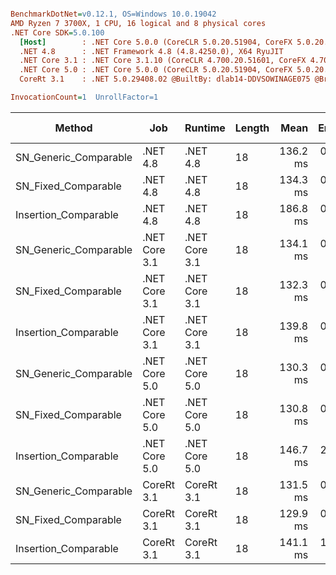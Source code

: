 ``` ini

BenchmarkDotNet=v0.12.1, OS=Windows 10.0.19042
AMD Ryzen 7 3700X, 1 CPU, 16 logical and 8 physical cores
.NET Core SDK=5.0.100
  [Host]        : .NET Core 5.0.0 (CoreCLR 5.0.20.51904, CoreFX 5.0.20.51904), X64 RyuJIT
  .NET 4.8      : .NET Framework 4.8 (4.8.4250.0), X64 RyuJIT
  .NET Core 3.1 : .NET Core 3.1.10 (CoreCLR 4.700.20.51601, CoreFX 4.700.20.51901), X64 RyuJIT
  .NET Core 5.0 : .NET Core 5.0.0 (CoreCLR 5.0.20.51904, CoreFX 5.0.20.51904), X64 RyuJIT
  CoreRt 3.1    : .NET 5.0.29408.02 @BuiltBy: dlab14-DDVSOWINAGE075 @Branch: master @Commit: 4ce1c21ac0d4d1a3b7f7a548214966f69ac9f199, X64 AOT

InvocationCount=1  UnrollFactor=1  

```
|                Method |           Job |       Runtime | Length |     Mean |   Error |  StdDev | Gen 0 | Gen 1 | Gen 2 | Allocated |
|---------------------- |-------------- |-------------- |------- |---------:|--------:|--------:|------:|------:|------:|----------:|
| SN_Generic_Comparable |      .NET 4.8 |      .NET 4.8 |     18 | 136.2 ms | 0.46 ms | 0.43 ms |     - |     - |     - |         - |
|   SN_Fixed_Comparable |      .NET 4.8 |      .NET 4.8 |     18 | 134.3 ms | 0.61 ms | 0.57 ms |     - |     - |     - |         - |
|  Insertion_Comparable |      .NET 4.8 |      .NET 4.8 |     18 | 186.8 ms | 0.46 ms | 0.41 ms |     - |     - |     - |         - |
| SN_Generic_Comparable | .NET Core 3.1 | .NET Core 3.1 |     18 | 134.1 ms | 0.28 ms | 0.23 ms |     - |     - |     - |         - |
|   SN_Fixed_Comparable | .NET Core 3.1 | .NET Core 3.1 |     18 | 132.3 ms | 0.38 ms | 0.34 ms |     - |     - |     - |         - |
|  Insertion_Comparable | .NET Core 3.1 | .NET Core 3.1 |     18 | 139.8 ms | 0.49 ms | 0.38 ms |     - |     - |     - |         - |
| SN_Generic_Comparable | .NET Core 5.0 | .NET Core 5.0 |     18 | 130.3 ms | 0.43 ms | 0.40 ms |     - |     - |     - |         - |
|   SN_Fixed_Comparable | .NET Core 5.0 | .NET Core 5.0 |     18 | 130.8 ms | 0.55 ms | 0.52 ms |     - |     - |     - |         - |
|  Insertion_Comparable | .NET Core 5.0 | .NET Core 5.0 |     18 | 146.7 ms | 2.11 ms | 1.98 ms |     - |     - |     - |         - |
| SN_Generic_Comparable |    CoreRt 3.1 |    CoreRt 3.1 |     18 | 131.5 ms | 0.32 ms | 0.30 ms |     - |     - |     - |         - |
|   SN_Fixed_Comparable |    CoreRt 3.1 |    CoreRt 3.1 |     18 | 129.9 ms | 0.44 ms | 0.41 ms |     - |     - |     - |         - |
|  Insertion_Comparable |    CoreRt 3.1 |    CoreRt 3.1 |     18 | 141.1 ms | 1.44 ms | 1.28 ms |     - |     - |     - |         - |
